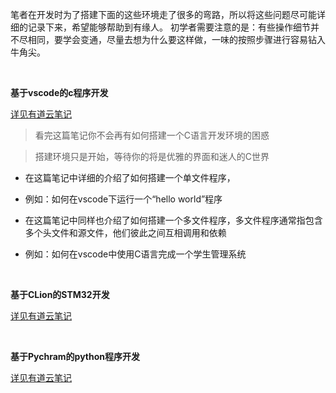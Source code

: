 笔者在开发时为了搭建下面的这些环境走了很多的弯路，所以将这些问题尽可能详细的记录下来，希望能够帮助到有缘人。
初学者需要注意的是：有些操作细节并不尽相同，要学会变通，尽量去想为什么要这样做，一味的按照步骤进行容易钻入牛角尖。

&emsp;

**基于vscode的c程序开发**

[详见有道云笔记](https://note.youdao.com/s/CisHoFe)
> 看完这篇笔记你不会再有如何搭建一个C语言开发环境的困惑

> 搭建环境只是开始，等待你的将是优雅的界面和迷人的C世界

- 在这篇笔记中详细的介绍了如何搭建一个单文件程序，

- 例如：如何在vscode下运行一个“hello world”程序

- 在这篇笔记中同样也介绍了如何搭建一个多文件程序，多文件程序通常指包含多个头文件和源文件，他们彼此之间互相调用和依赖

- 例如：如何在vscode中使用C语言完成一个学生管理系统


&emsp;

**基于CLion的STM32开发**

[详见有道云笔记](https://note.youdao.com/s/OiOrOPUA)

&emsp;

**基于Pychram的python程序开发**

[详见有道云笔记](https://note.youdao.com/s/QRXR7oEg)



